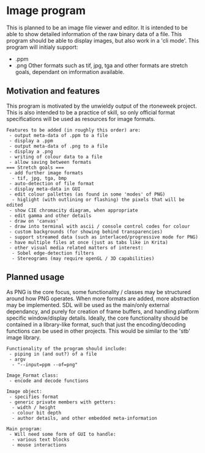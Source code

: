 # Image program

This is planned to be an image file viewer and editor.
It is intended to be able to show detailed information of the raw binary data of a file.
This program should be able to display images, but also work in a 'cli mode'.
This program will initialy support:
 - .ppm
 - .png
Other formats such as tif, jpg, tga and other formats are stretch goals, dependant on imformation available.

## Motivation and features
This program is motivated by the unwieldy output of the rtoneweek project.
This is also intended to be a practice of skill, so only official format specifications will be used as resources for image formats.

	Features to be added (in roughly this order) are:
	 - output meta-data of .ppm to a file
	 - display a .ppm
	 - output meta-data of .png to a file
	 - display a .png
	 - writing of colour data to a file
	 - allow saving between formats
	=== Stretch goals ===
	 - add further image formats
	  - tif, jpg, tga, bmp
	 - auto-detection of file format
	 - display meta-data in GUI
	 - edit colour pallettes (as found in some 'modes' of PNG)
	  - higlight (with outlining or flashing) the pixels that will be edited
	 - show CIE chromacity diagram, when appropriate
	 - edit gamma and other details
	 - draw on 'canvas'
	 - draw into terminal with ascii / console control codes for colour
	 - custom backgrounds (for showing behind transparencies)
	 - support streamed data (such as interlaced/progressive mode for PNG)
	 - have multiple files at once (just as tabs like in Krita)
	 - other visual media related matters of interest:
	  - Sobel edge-detection filters
	  - Stereograms (may require openGL / 3D capabilities)

## Planned usage
As PNG is the core focus, some functionality / classes may be structured around how PNG operates.
When more formats are added, more abstraction may be implemented.
SDL will be used as the main/only external dependancy, and purely for creation of frame buffers, and handling platform specific window/display details.
Ideally, the core functionality should be contained in a library-like format, such that just the encoding/decoding functions can be used in other projects. This would be similar to the 'stb' image library.

	Functionality of the program should include:
	 - piping in (and out?) of a file
	 - argv
	  - "--input=ppm --of=png"

	Image_Format class:
	 - encode and decode functions 

	Image object:
	 - specifies format
	 - generic private members with getters:
	  - width / height
	  - colour bit depth
	  - author details, and other embedded meta-information

	Main program:
	 - Will need some form of GUI to handle:
	  - various text blocks
	  - mouse interactions
